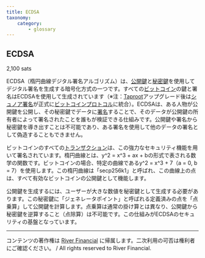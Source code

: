 ```yaml
---
title: ECDSA
taxonomy:
    category:
        - glossary
---
```


## ECDSA
2,100 sats

ECDSA（楕円曲線デジタル署名アルゴリズム）は、[公開鍵](https://lostinbitcoin.sakuraweb.com/glossary/public_key/)と[秘密鍵](https://lostinbitcoin.sakuraweb.com/glossary/private_key/)を使用してデジタル署名を生成する暗号化方式の一つです。すべての[ビットコイン](https://lostinbitcoin.sakuraweb.com/glossary/bitcoin/)の鍵と署名はECDSAを使用して生成されています（※注：[Taproot](https://lostinbitcoin.sakuraweb.com/glossary/taproot/)アップグレード後は[シュノア署名](https://lostinbitcoin.sakuraweb.com/glossary/schnorr_signature/)が正式に[ビットコインプロトコル](https://lostinbitcoin.sakuraweb.com/glossary/protocol/)に統合）。ECDSAは、ある人物が公開鍵を公開し、その秘密鍵でデータに[署名](https://lostinbitcoin.sakuraweb.com/glossary/signature/)することで、そのデータが公開鍵の所有者によって署名されたことを誰もが検証できる仕組みです。公開鍵や署名から秘密鍵を導き出すことは不可能であり、ある署名を使用して他のデータの署名として偽造することもできません。

ビットコインのすべての[トランザクション](https://lostinbitcoin.sakuraweb.com/glossary/transaction/)は、この強力なセキュリティ機能を用いて署名されています。楕円曲線とは、y^2 = x^3 + ax + bの形式で表される数学の関数です。ビットコインの場合、特定の曲線であるy^2 = x^3 + 7（a = 0, b = 7）を使用します。この楕円曲線は「secp256k1」と呼ばれ、この曲線上の点は、すべて有効なビットコインの公開鍵として機能します。

公開鍵を生成するには、ユーザーが大きな数値を秘密鍵として生成する必要があります。この秘密鍵に「ジェネレータポイント」と呼ばれる定義済みの点を「点乗算」して公開鍵を計算します。点乗算は通常の掛け算とは異なり、公開鍵から秘密鍵を逆算すること（点除算）は不可能です。この仕組みがECDSAのセキュリティの基盤となっています。

---
コンテンツの著作権は [River Financial](https://river.com/) に帰属します。二次利用の可否は権利者にご確認ください。 / All rights reserved to River Financial.
